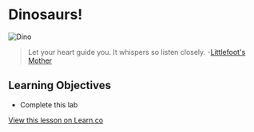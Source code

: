 # Dinosaurs!

![Dino](http://i.imgur.com/ukpn5w3.jpg)

> Let your heart guide you. It whispers so listen closely. -[Littlefoot's Mother](http://www.imdb.com/title/tt0095489/?ref_=ttqt_qt_tt)

## Learning Objectives

* Complete this lab

<a href='https://learn.co/lessons/ClassesEnums' data-visibility='hidden'>View this lesson on Learn.co</a>
